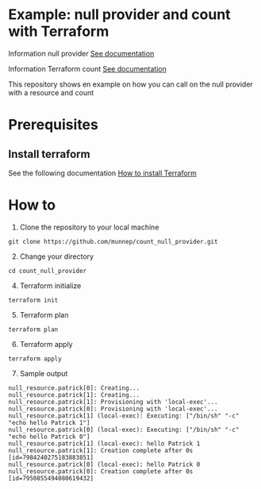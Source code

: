 # Example: null provider and count with Terraform

Information null provider [See documentation](https://registry.terraform.io/providers/hashicorp/null/latest/docs) 

Information Terraform count [See documentation](https://www.terraform.io/docs/language/meta-arguments/count.html)

This repository shows en example on how you can call on the null provider with a resource and count

# Prerequisites

## Install terraform  
See the following documentation [How to install Terraform](https://learn.hashicorp.com/tutorials/terraform/install-cli)

# How to

1. Clone the repository to your local machine
```
git clone https://github.com/munnep/count_null_provider.git
```
2. Change your directory
```
cd count_null_provider
```
4. Terraform initialize
```
terraform init
```
5. Terraform plan
```
terraform plan
```
6. Terraform apply
```
terraform apply
```
7. Sample output
```
null_resource.patrick[0]: Creating...
null_resource.patrick[1]: Creating...
null_resource.patrick[1]: Provisioning with 'local-exec'...
null_resource.patrick[0]: Provisioning with 'local-exec'...
null_resource.patrick[1] (local-exec): Executing: ["/bin/sh" "-c" "echo hello Patrick 1"]
null_resource.patrick[0] (local-exec): Executing: ["/bin/sh" "-c" "echo hello Patrick 0"]
null_resource.patrick[1] (local-exec): hello Patrick 1
null_resource.patrick[1]: Creation complete after 0s [id=7984240275183883851]
null_resource.patrick[0] (local-exec): hello Patrick 0
null_resource.patrick[0]: Creation complete after 0s [id=7950855494080619432]
```